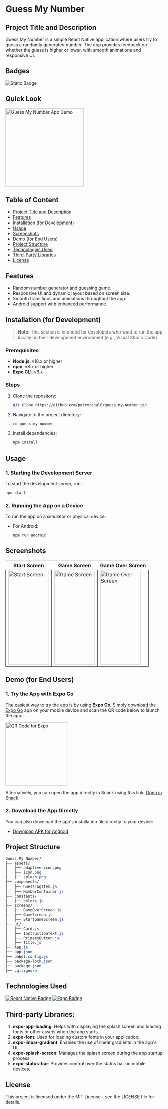 # Guess My Number

## Project Title and Description
Guess My Number is a simple React Native application where users try to guess a randomly generated number. The app provides feedback on whether the guess is higher or lower, with smooth animations and responsive UI.

## Badges
![Static Badge](https://img.shields.io/badge/status-online-brightgreen)

## Quick Look
<img src="https://github.com/user-attachments/assets/b63eba49-17db-4003-98d6-e84473b3c15d" width="250" alt="Guess My Number App Demo">

## Table of Content
- [Project Title and Description](#project-title-and-description)
- [Features](#features)
- [Installation (for Development)](#installation-for-development)
- [Usage](#usage)
- [Screenshots](#screenshots)
- [Demo (for End Users)](#demo-for-end-users)
- [Project Structure](#project-structure)
- [Technologies Used](#technologies-used)
- [Third-Party Libraries](#third-party-libraries)
- [License](#license)

## Features
- Random number generator and guessing game.
- Responsive UI and dynamic layout based on screen size.
- Smooth transitions and animations throughout the app.
- Android support with enhanced performance.

## Installation (for Development)

> **Note:** This section is intended for developers who want to run the app locally on their development environment (e.g., Visual Studio Code).

### Prerequisites
- **Node.js**: v18.x or higher
- **npm**: v8.x or higher
- **Expo CLI**: v6.x

### Steps

1. Clone the repository:
    ```bash
    git clone https://github.com/petrmichal0/guess-my-number.git
    ```

2. Navigate to the project directory:
    ```bash
    cd guess-my-number
    ```

3. Install dependencies:
    ```bash
    npm install
    ```

## Usage

### 1. Starting the Development Server
To start the development server, run:
```bash
npm start
```

### 2. Running the App on a Device

To run the app on a simulator or physical device:

- For Android:
    ```bash
    npm run android
    ```

## Screenshots

<table>
  <tr>
    <th>Start Screen</th>
    <th>Game Screen</th>
    <th>Game Over Screen</th>
  </tr>
  <tr>
    <td style="border: 1px solid black;">
      <a href="https://github.com/user-attachments/assets/f7509fc8-8cc7-4160-9fd5-51e6de750105" target="_blank">
        <img src="https://github.com/user-attachments/assets/f7509fc8-8cc7-4160-9fd5-51e6de750105" width="130" height="300" alt="Start Screen">
      </a>
    </td>
    <td style="border: 1px solid black;">
      <a href="https://github.com/user-attachments/assets/acdc16bc-466c-48bf-a171-c7c6ad23c9d9" target="_blank">
        <img src="https://github.com/user-attachments/assets/acdc16bc-466c-48bf-a171-c7c6ad23c9d9" width="130" height="300" alt="Game Screen">
      </a>
    </td>
    <td style="border: 1px solid black;">
      <a href="https://github.com/user-attachments/assets/3ebf04c3-2b84-4c67-b982-2cb7cd758563" target="_blank">
        <img src="https://github.com/user-attachments/assets/3ebf04c3-2b84-4c67-b982-2cb7cd758563" width="130" height="300" alt="Game Over Screen">
      </a>
    </td>
  </tr>
</table>

## Demo (for End Users)

### 1. Try the App with Expo Go

The easiest way to try the app is by using **Expo Go**. Simply download the [Expo Go](https://expo.dev/client) app on your mobile device and scan the QR code below to launch the app:

<img src="https://github.com/user-attachments/assets/7ce6f21b-e2e1-404d-886e-81f0b321a54c" alt="QR Code for Expo" width="200">

Alternatively, you can open the app directly in Snack using this link: [Open in Snack](https://snack.expo.dev/@petrmichal0/guess-my-number?platform=android).

### 2. Download the App Directly

You can also download the app's installation file directly to your device:

- [Download APK for Android](link-to-apk)

## Project Structure

```css
Guess My Number/
├── assets/
│   ├── adaptive-icon.png
│   ├── icon.png
│   ├── splash.png
├── components/
│   ├── GuessLogItem.js
│   ├── NumberContainer.js
├── constants/
│   ├── colors.js
├── screens/
│   ├── GameOverScreen.js
│   ├── GameScreen.js
│   ├── StartGameScreen.js
├── ui/
│   ├── Card.js
│   ├── InstructionText.js
│   ├── PrimaryButton.js
│   ├── Title.js
├── App.js
├── app.json
├── babel.config.js
├── package-lock.json
├── package.json
├── .gitignore
```

## Technologies Used

[![React Native Badge](https://img.shields.io/badge/-React_Native-61DAFB?style=for-the-badge&labelColor=black&logo=react&logoColor=61DAFB)](#) 
[![Expo Badge](https://img.shields.io/badge/-Expo-000020?style=for-the-badge&labelColor=black&logo=expo&logoColor=white)](#)

## Third-party Libraries:
1. **expo-app-loading**: Helps with displaying the splash screen and loading fonts or other assets when the app starts.
2. **expo-font**: Used for loading custom fonts in your application.
3. **expo-linear-gradient**: Enables the use of linear gradients in the app's UI.
4. **expo-splash-screen**: Manages the splash screen during the app startup process.
5. **expo-status-bar**: Provides control over the status bar on mobile devices.

## License

This project is licensed under the MIT License - see the LICENSE file for details.
